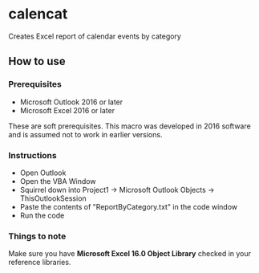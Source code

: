 # calencat
Creates Excel report of calendar events by category

## How to use
### Prerequisites
 - Microsoft Outlook 2016 or later
 - Microsoft Excel 2016 or later
 
 These are soft prerequisites. This macro was developed in 2016 software and is assumed not to work in earlier versions.
 
 ### Instructions
 - Open Outlook
 - Open the VBA Window
 - Squirrel down into Project1 -> Microsoft Outlook Objects -> ThisOutlookSession
 - Paste the contents of "ReportByCategory.txt" in the code window
 - Run the code
 
 ### Things to note
 Make sure you have **Microsoft Excel 16.0 Object Library** checked in your reference libraries.
